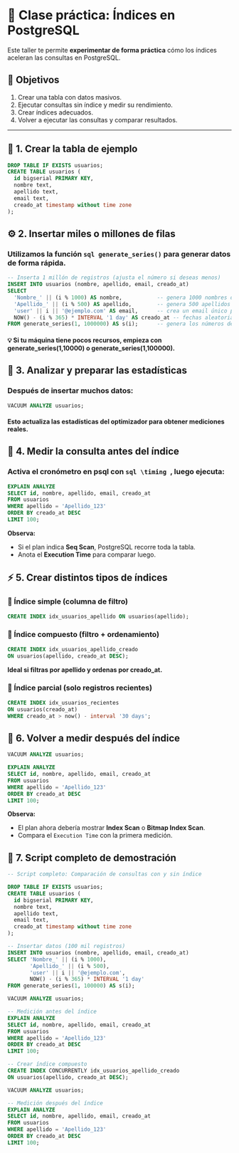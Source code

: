 # 🧠 Clase práctica: Índices en PostgreSQL

Este taller te permite **experimentar de forma práctica** cómo los índices aceleran las consultas en PostgreSQL.

## 🎯 Objetivos

1. Crear una tabla con datos masivos.
2. Ejecutar consultas sin índice y medir su rendimiento.
3. Crear índices adecuados.
4. Volver a ejecutar las consultas y comparar resultados.

---

## 🧩 1. Crear la tabla de ejemplo

```sql
DROP TABLE IF EXISTS usuarios;
CREATE TABLE usuarios (
  id bigserial PRIMARY KEY,
  nombre text,
  apellido text,
  email text,
  creado_at timestamp without time zone
); 
```

## ⚙️ 2. Insertar miles o millones de filas
### Utilizamos la función ```sql generate_series()``` para generar datos de forma rápida.

```sql 
-- Inserta 1 millón de registros (ajusta el número si deseas menos)
INSERT INTO usuarios (nombre, apellido, email, creado_at)
SELECT
  'Nombre_' || (i % 1000) AS nombre,           -- genera 1000 nombres distintos
  'Apellido_' || (i % 500) AS apellido,        -- genera 500 apellidos distintos
  'user' || i || '@ejemplo.com' AS email,      -- crea un email único por registro
  NOW() - (i % 365) * INTERVAL '1 day' AS creado_at -- fechas aleatorias del último año
FROM generate_series(1, 1000000) AS s(i);      -- genera los números del 1 al 1,000,000
``` 
#### 💡 Si tu máquina tiene pocos recursos, empieza con generate_series(1,10000) o generate_series(1,100000).

## 🧹 3. Analizar y preparar las estadísticas
### Después de insertar muchos datos:
```sql 
VACUUM ANALYZE usuarios;
```
#### Esto actualiza las estadísticas del optimizador para obtener mediciones reales.

## 🧮 4. Medir la consulta antes del índice
### Activa el cronómetro en psql con `sql \timing `, luego ejecuta:

```sql
EXPLAIN ANALYZE
SELECT id, nombre, apellido, email, creado_at
FROM usuarios
WHERE apellido = 'Apellido_123'
ORDER BY creado_at DESC
LIMIT 100;
```

**Observa:**

- Si el plan indica **Seq Scan**, PostgreSQL recorre toda la tabla.  
- Anota el **Execution Time** para comparar luego.

## ⚡ 5. Crear distintos tipos de índices
### 🔹 Índice simple (columna de filtro)
```sql
CREATE INDEX idx_usuarios_apellido ON usuarios(apellido);
```
### 🔹 Índice compuesto (filtro + ordenamiento)
```sql
CREATE INDEX idx_usuarios_apellido_creado
ON usuarios(apellido, creado_at DESC);
```
**Ideal si filtras por apellido y ordenas por creado_at.**

### 🔹 Índice parcial (solo registros recientes)
```sql
CREATE INDEX idx_usuarios_recientes
ON usuarios(creado_at)
WHERE creado_at > now() - interval '30 days';
```

## 🧾 6. Volver a medir después del índice
```sql
VACUUM ANALYZE usuarios;

EXPLAIN ANALYZE
SELECT id, nombre, apellido, email, creado_at
FROM usuarios
WHERE apellido = 'Apellido_123'
ORDER BY creado_at DESC
LIMIT 100;
```

**Observa:**
- El plan ahora debería mostrar **Index Scan** o **Bitmap Index Scan**.  
- Compara el `Execution Time` con la primera medición.

## 🔁 7. Script completo de demostración
```sql
-- Script completo: Comparación de consultas con y sin índice

DROP TABLE IF EXISTS usuarios;
CREATE TABLE usuarios (
  id bigserial PRIMARY KEY,
  nombre text,
  apellido text,
  email text,
  creado_at timestamp without time zone
);

-- Insertar datos (100 mil registros)
INSERT INTO usuarios (nombre, apellido, email, creado_at)
SELECT 'Nombre_' || (i % 1000),
       'Apellido_' || (i % 500),
       'user' || i || '@ejemplo.com',
       NOW() - (i % 365) * INTERVAL '1 day'
FROM generate_series(1, 100000) AS s(i);

VACUUM ANALYZE usuarios;

-- Medición antes del índice
EXPLAIN ANALYZE
SELECT id, nombre, apellido, email, creado_at
FROM usuarios
WHERE apellido = 'Apellido_123'
ORDER BY creado_at DESC
LIMIT 100;

-- Crear índice compuesto
CREATE INDEX CONCURRENTLY idx_usuarios_apellido_creado
ON usuarios(apellido, creado_at DESC);

VACUUM ANALYZE usuarios;

-- Medición después del índice
EXPLAIN ANALYZE
SELECT id, nombre, apellido, email, creado_at
FROM usuarios
WHERE apellido = 'Apellido_123'
ORDER BY creado_at DESC
LIMIT 100;
```
